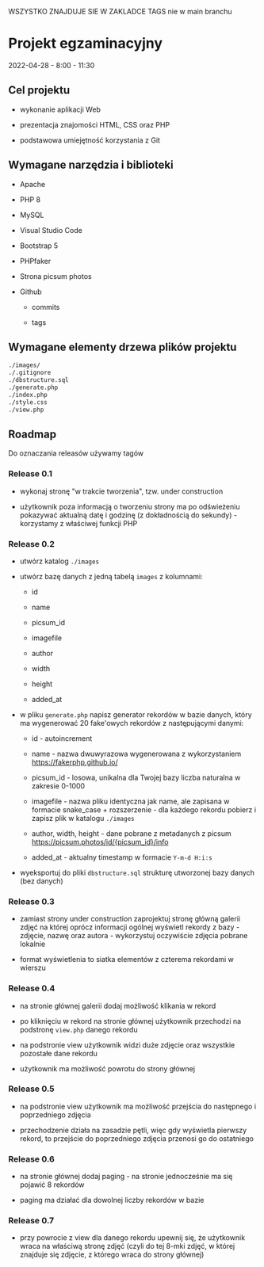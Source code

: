 WSZYSTKO ZNAJDUJE SIE W ZAKLADCE TAGS nie w main branchu
# Projekt egzaminacyjny

2022-04-28 - 8:00 - 11:30

## Cel projektu

- wykonanie aplikacji Web 

- prezentacja znajomości HTML, CSS oraz PHP

- podstawowa umiejętność korzystania z Git

## Wymagane narzędzia i biblioteki

- Apache

- PHP 8

- MySQL

- Visual Studio Code

- Bootstrap 5

- PHPfaker

- Strona picsum photos

- Github
  
  - commits
  
  - tags

## Wymagane elementy drzewa plików projektu

```bash
./images/
./.gitignore
./dbstructure.sql
./generate.php
./index.php
./style.css
./view.php
```

## Roadmap

Do oznaczania releasów używamy tagów

### Release 0.1

- wykonaj stronę "w trakcie tworzenia", tzw. under construction

- użytkownik poza informacją o tworzeniu strony ma po odświeżeniu pokazywać aktualną datę i godzinę (z dokładnością do sekundy) - korzystamy z właściwej funkcji PHP

### Release 0.2

- utwórz katalog `./images` 

- utwórz bazę danych z jedną tabelą `images` z kolumnami:
  
  - id
  
  - name
  
  - picsum_id
  
  - imagefile
  
  - author
  
  - width
  
  - height
  
  - added_at

- w pliku `generate.php` napisz generator rekordów w bazie danych, który ma wygenerować 20 fake'owych rekordów z następującymi danymi:
  
  - id - autoincrement
  
  - name - nazwa dwuwyrazowa wygenerowana z wykorzystaniem https://fakerphp.github.io/
  
  - picsum_id - losowa, unikalna dla Twojej bazy liczba naturalna w zakresie 0-1000
  
  - imagefile - nazwa pliku identyczna jak name, ale zapisana w formacie snake_case + rozszerzenie - dla każdego rekordu pobierz i zapisz plik w katalogu `./images`
  
  - author, width, height - dane pobrane z metadanych z picsum https://picsum.photos/id/{picsum_id}/info
  
  - added_at - aktualny timestamp w formacie `Y-m-d H:i:s`

- wyeksportuj do pliki `dbstructure.sql` strukturę utworzonej bazy danych (bez danych)

### Release 0.3

- zamiast strony under construction zaprojektuj stronę główną galerii zdjęć na której oprócz informacji ogólnej wyświetl rekordy z bazy - zdjęcie, nazwę oraz autora - wykorzystuj oczywiście zdjęcia pobrane lokalnie

- format wyświetlenia to siatka elementów z czterema rekordami w wierszu

### Release 0.4

- na stronie głównej galerii dodaj możliwość klikania w rekord

- po kliknięciu w rekord na stronie głównej użytkownik przechodzi na podstronę `view.php` danego rekordu

- na podstronie view użytkownik widzi duże zdjęcie oraz wszystkie pozostałe dane rekordu

- użytkownik ma możliwość powrotu do strony głównej

### Release 0.5

- na podstronie view użytkownik ma możliwość przejścia do następnego i poprzedniego zdjęcia

- przechodzenie działa na zasadzie pętli, więc gdy wyświetla pierwszy rekord, to przejście do poprzedniego zdjęcia przenosi go do ostatniego

### Release 0.6

- na stronie głównej dodaj paging - na stronie jednocześnie ma się pojawić 8 rekordów

- paging ma działać dla dowolnej liczby rekordów w bazie

### Release 0.7

- przy powrocie z view dla danego rekordu upewnij się, że użytkownik wraca na właściwą stronę zdjęć (czyli do tej 8-mki zdjęć, w której znajduje się zdjęcie, z którego wraca do strony głównej)






